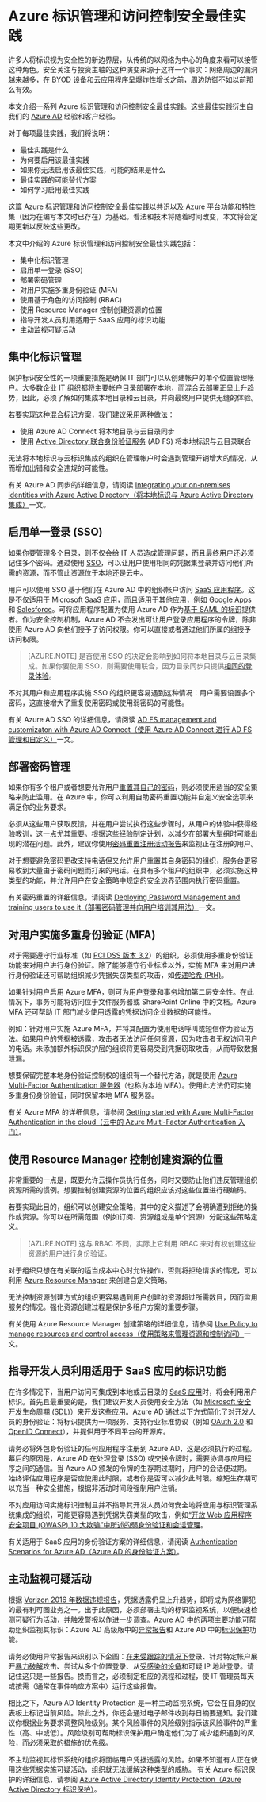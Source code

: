 <properties
   pageTitle="Azure 标识管理和访问控制安全最佳实践 | Azure"
   description="本文提供一系列有关使用内置 Azure 功能进行标识管理和访问控制的最佳实践。"
   services="virtual-machines, cloud-services, storage"
   documentationCenter="na"
   authors="YuriDio"
   manager="swadhwa"
   editor="TomSh"/>

<tags
   ms.service="azure-security"
   ms.date="05/06/2016"
   wacn.date="05/30/2016"/>

# Azure 标识管理和访问控制安全最佳实践

许多人将标识视为安全性的新边界层，从传统的以网络为中心的角度来看可以接管这种角色。安全关注与投资主轴的这种演变来源于这样一个事实：网络周边的漏洞越来越多，在 [BYOD](http://aka.ms/byodcg) 设备和云应用程序呈爆炸性增长之前，周边防御不如以前那么有效。

本文介绍一系列 Azure 标识管理和访问控制安全最佳实践。这些最佳实践衍生自我们的 [Azure AD](/documentation/articles/active-directory-whatis) 经验和客户经验。

对于每项最佳实践，我们将说明：

- 最佳实践是什么
- 为何要启用该最佳实践
- 如果你无法启用该最佳实践，可能的结果是什么
- 最佳实践的可能替代方案
- 如何学习启用最佳实践

这篇 Azure 标识管理和访问控制安全最佳实践以共识以及 Azure 平台功能和特性集（因为在编写本文时已存在）为基础。看法和技术将随着时间改变，本文将会定期更新以反映这些更改。

本文中介绍的 Azure 标识管理和访问控制安全最佳实践包括：

- 集中化标识管理
- 启用单一登录 (SSO)
- 部署密码管理
- 对用户实施多重身份验证 (MFA)
- 使用基于角色的访问控制 (RBAC) 
- 使用 Resource Manager 控制创建资源的位置
- 指导开发人员利用适用于 SaaS 应用的标识功能
- 主动监视可疑活动

## 集中化标识管理

保护标识安全性的一项重要措施是确保 IT 部门可以从创建帐户的单个位置管理帐户。大多数企业 IT 组织都将主要帐户目录部署在本地，而混合云部署正呈上升趋势，因此，必须了解如何集成本地目录和云目录，并向最终用户提供无缝的体验。

若要实现这种[混合标识](/documentation/articles/active-directory-hybrid-identity-design-considerations-overview)方案，我们建议采用两种做法：

- 使用 Azure AD Connect 将本地目录与云目录同步
- 使用 [Active Directory 联合身份验证服务](https://msdn.microsoft.com/library/bb897402.aspx) (AD FS) 将本地标识与云目录联合

无法将本地标识与云标识集成的组织在管理帐户时会遇到管理开销增大的情况，从而增加出错和安全违规的可能性。

有关 Azure AD 同步的详细信息，请阅读 [Integrating your on-premises identities with Azure Active Directory（将本地标识与 Azure Active Directory 集成）](/documentation/articles/active-directory-aadconnect)一文。

## 启用单一登录 (SSO)

如果你要管理多个目录，则不仅会给 IT 人员造成管理问题，而且最终用户还必须记住多个密码。通过使用 [SSO](https://azure.microsoft.com/documentation/videos/overview-of-single-sign-on/)，可以让用户使用相同的凭据集登录并访问他们所需的资源，而不管此资源位于本地还是云中。

用户可以使用 SSO 基于他们在 Azure AD 中的组织帐户访问 [SaaS 应用程序](/documentation/articles/active-directory-appssoaccess-whatis)。这是不仅适用于 Microsoft SaaS 应用，而且适用于其他应用，例如 [Google Apps](/documentation/articles/active-directory-saas-google-apps-tutorial) 和 [Salesforce](/documentation/articles/active-directory-saas-salesforce-tutorial)。可将应用程序配置为使用 Azure AD 作为[基于 SAML 的标识](/documentation/articles/fundamentals-identity)提供者。作为安全控制机制，Azure AD 不会发出可让用户登录应用程序的令牌，除非使用 Azure AD 向他们授予了访问权限。你可以直接或者通过他们所属的组授予访问权限。

> [AZURE.NOTE] 是否使用 SSO 的决定会影响到如何将本地目录与云目录集成。如果你要使用 SSO，则需要使用联合，因为目录同步只提供[相同的登录体验](/documentation/articles/active-directory-aadconnect)。

不对其用户和应用程序实施 SSO 的组织更容易遇到这种情况：用户需要设置多个密码，这直接增大了重复使用密码或使用弱密码的可能性。

有关 Azure AD SSO 的详细信息，请阅读 [AD FS management and customizaton with Azure AD Connect（使用 Azure AD Connect 进行 AD FS 管理和自定义）](/documentation/articles/active-directory-aadconnect-federation-management)一文。

## 部署密码管理

如果你有多个租户或者想要允许用户[重置其自己的密码](/documentation/articles/active-directory-passwords-update-your-own-password)，则必须使用适当的安全策略来防止滥用。在 Azure 中，你可以利用自助密码重置功能并自定义安全选项来满足你的业务要求。

必须从这些用户获取反馈，并在用户尝试执行这些步骤时，从用户的体验中获得经验教训，这一点尤其重要。根据这些经验制定计划，以减少在部署大型组时可能出现的潜在问题。此外，建议你使用[密码重置注册活动报告](/documentation/articles/active-directory-passwords-get-insights)来监视正在注册的用户。

对于想要避免密码更改支持电话但又允许用户重置其自身密码的组织，服务台更容易收到大量由于密码问题而打来的电话。在具有多个租户的组织中，必须实施这种类型的功能，并允许用户在安全策略中规定的安全边界范围内执行密码重置。

有关密码重置的详细信息，请阅读 [Deploying Password Management and training users to use it（部署密码管理并向用户培训其用法）](/documentation/articles/active-directory-passwords-best-practices)一文。

## 对用户实施多重身份验证 (MFA)

对于需要遵守行业标准（如 [PCI DSS 版本 3.2](http://blog.pcisecuritystandards.org/preparing-for-pci-dss-32)）的组织，必须使用多重身份验证功能来对用户进行身份验证。除了能够遵守行业标准以外，实施 MFA 来对用户进行身份验证还可帮助组织减少凭据失窃类型的攻击，如[传递哈希 (PtH)](http://aka.ms/PtHPaper)。

如果针对用户启用 Azure MFA，则可为用户登录和事务增加第二层安全性。在此情况下，事务可能将访问位于文件服务器或 SharePoint Online 中的文档。Azure MFA 还可帮助 IT 部门减少使用透露的凭据访问企业数据的可能性。

例如：针对用户实施 Azure MFA，并将其配置为使用电话呼叫或短信作为验证方法。如果用户的凭据被透露，攻击者无法访问任何资源，因为攻击者无权访问用户的电话。未添加额外标识保护层的组织将更容易受到凭据窃取攻击，从而导致数据泄漏。

想要保留完整本地身份验证控制权的组织有一个替代方法，就是使用 [Azure Multi-Factor Authentication 服务器](/documentation/articles/multi-factor-authentication-get-started-server)（也称为本地 MFA）。使用此方法仍可实施多重身份身份验证，同时保留本地 MFA 服务器。

有关 Azure MFA 的详细信息，请参阅 [Getting started with Azure Multi-Factor Authentication in the cloud（云中的 Azure Multi-Factor Authentication 入门）](./multi-factor-authentication/multi-factor-authentication-get-started-cloud)。


## 使用 Resource Manager 控制创建资源的位置

非常重要的一点是，既要允许云操作员执行任务，同时又要防止他们违反管理组织资源所需的惯例。想要控制创建资源的位置的组织应该对这些位置进行硬编码。
 
若要实现此目的，组织可以创建安全策略，其中的定义描述了会明确遭到拒绝的操作或资源。你可以在所需范围（例如订阅、资源组或是单个资源）分配这些策略定义。

> [AZURE.NOTE] 这与 RBAC 不同，实际上它利用 RBAC 来对有权创建这些资源的用户进行身份验证。

对于组织只想在有关联的适当成本中心时允许操作，否则将拒绝请求的情况，可以利用 [Azure Resource Manager](/documentation/articles/resource-group-overview) 来创建自定义策略。
 
无法控制资源创建方式的组织更容易遇到用户创建的资源超过所需数目，因而滥用服务的情况。强化资源创建过程是保护多租户方案的重要步骤。

有关使用 Azure Resource Manager 创建策略的详细信息，请参阅 [Use Policy to manage resources and control access（使用策略来管理资源和控制访问）](/documentation/articles/resource-manager-policy)一文。

## 指导开发人员利用适用于 SaaS 应用的标识功能

在许多情况下，当用户访问可集成到本地或云目录的 [SaaS 应用](https://azure.microsoft.com/marketplace/active-directory/all/)时，将会利用用户标识。首先且最重要的是，我们建议开发人员使用安全方法（如 [Microsoft 安全开发生命周期 (SDL)](https://www.microsoft.com/sdl/default.aspx)）来开发这些应用。Azure AD 通过以下方式简化了对开发人员的身份验证：将标识提供为一项服务、支持行业标准协议（例如 [OAuth 2.0](http://oauth.net/2/) 和 [OpenID Connect](http://openid.net/connect/)），并提供用于不同平台的开源库。

请务必将外包身份验证的任何应用程序注册到 Azure AD，这是必须执行的过程。幕后的原因是，Azure AD 在处理登录 (SSO) 或交换令牌时，需要协调与应用程序之间的通信。当 Azure AD 颁发的令牌的生存期过期时，用户的会话便过期。始终评估应用程序是否应使用此时限，或者你是否可以减少此时限。缩短生存期可以充当一种安全措施，根据非活动时间段强制用户注销。

不对应用访问实施标识控制且并不指导其开发人员如何安全地将应用与标识管理系统集成的组织，可能更容易遇到凭据失窃类型的攻击，例如[“开放 Web 应用程序安全项目 (OWASP) 10 大欺骗”中所述的弱身份验证和会话管理](https://www.owasp.org/index.php/OWASP_Top_Ten_Cheat_Sheet)。

有关适用于 SaaS 应用的身份验证方案的详细信息，请阅读 [Authentication Scenarios for Azure AD（Azure AD 的身份验证方案）](/documentation/articles/active-directory-authentication-scenarios)。

## 主动监视可疑活动

根据 [Verizon 2016 年数据违规报告](http://www.verizonenterprise.com/verizon-insights-lab/dbir/2016/)，凭据透露仍呈上升趋势，即将成为网络罪犯的最有利可图业务之一。出于此原因，必须部署主动的标识监视系统，以便快速检测可疑行为活动，并触发警报以作进一步调查。Azure AD 中的两项主要功能可帮助组织监视其标识：Azure AD 高级版中的[异常报告](./active-directory/active-directory-view-access-usage-reports)和 Azure AD 中的[标识保护](./active-directory/active-directory-identityprotection)功能。

请务必使用异常报告来识别以下企图：[在未受跟踪的情况下](./active-directory/active-directory-reporting-sign-ins-from-unknown-sources)登录、针对特定帐户展开[暴力破解](./active-directory/active-directory-reporting-sign-ins-after-multiple-failures)攻击、尝试从多个位置登录、从[受感染的设备](./active-directory/active-directory-reporting-sign-ins-from-possibly-infected-devices)和可疑 IP 地址登录。请记住这只是一些报告。换而言之，必须制定相应的流程和过程，使 IT 管理员每天或按需（通常在事件响应方案中）运行这些报告。

相比之下，Azure AD Identity Protection 是一种主动监视系统，它会在自身的仪表板上标记当前风险。除此之外，你还会通过电子邮件收到每日摘要通知。我们建议你根据业务要求调整风险级别。某个风险事件的风险级别指示该风险事件的严重性（高、中或低）。风险级别可帮助标识保护用户确定他们为了减少组织遇到的风险，而必须采取的措施的优先级。

不主动监视其标识系统的组织将面临用户凭据透露的风险。如果不知道有人正在使用这些凭据实施可疑活动，组织就无法缓解这种类型的威胁。
有关 Azure 标识保护的详细信息，请参阅 [Azure Active Directory Identity Protection（Azure Active Directory 标识保护）](/documentation/articles/active-directory-identityprotection)。

<!---HONumber=Mooncake_0523_2016-->